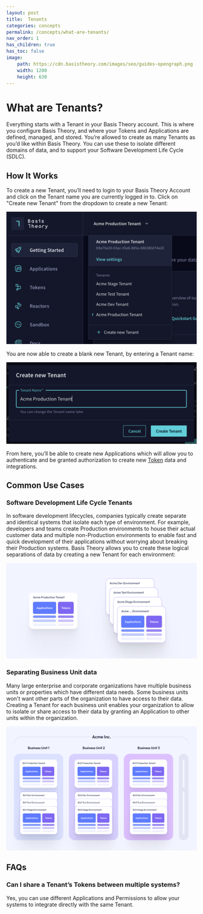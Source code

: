 ```yaml
---
layout: post
title:  Tenants
categories: concepts
permalink: /concepts/what-are-tenants/
nav_order: 1
has_children: true
has_toc: false
image:
    path: https://cdn.basistheory.com/images/seo/guides-opengraph.png
    width: 1200
    height: 630
---
```


# What are Tenants?

Everything starts with a Tenant in your Basis Theory account. This is where you configure Basis Theory, and where your Tokens and Applications are defined, managed, and stored. You’re allowed to create as many Tenants as you’d like within Basis Theory. You can use these to isolate different domains of data, and to support your Software Development Life Cycle (SDLC).

## How It Works

To create a new Tenant, you’ll need to login to your Basis Theory Account and click on the Tenant name you are currently logged in to. Click on "Create new Tenant" from the dropdown to create a new Tenant:

<img src="/assets/images/concepts/tenant_selector.png">

You are now able to create a blank new Tenant, by entering a Tenant name:


<img src="/assets/images/concepts/tenant_create.png">

From here, you’ll be able to create new Applications which will allow you to authenticate and be granted authorization to create new [Token](https://developer.basistheory.com/concepts/what-are-tokens/) data and integrations.

## Common Use Cases

### Software Development Life Cycle Tenants
In software development lifecycles, companies typically create separate and identical systems that isolate each type of environment. For example, developers and teams create Production environments to house their actual customer data and multiple non-Production environments to enable fast and quick development of their applications without worrying about breaking their Production systems. Basis Theory allows you to create these logical separations of data by creating a new Tenant for each environment:

<img src="/assets/images/concepts/tenant_sdlc.png">

### Separating Business Unit data
Many large enterprise and corporate organizations have multiple business units or properties which have different data needs. Some business units won't want other parts of the organization to have access to their data. Creating a Tenant for each business unit enables your organization to allow to isolate or share access to their data by granting an Application to other units within the organization.

<img src="/assets/images/concepts/tenant_separate_data.png">

## FAQs

### Can I share a Tenant’s Tokens between multiple systems?

Yes, you can use different Applications and Permissions to allow your systems to integrate directly with the same Tenant. 